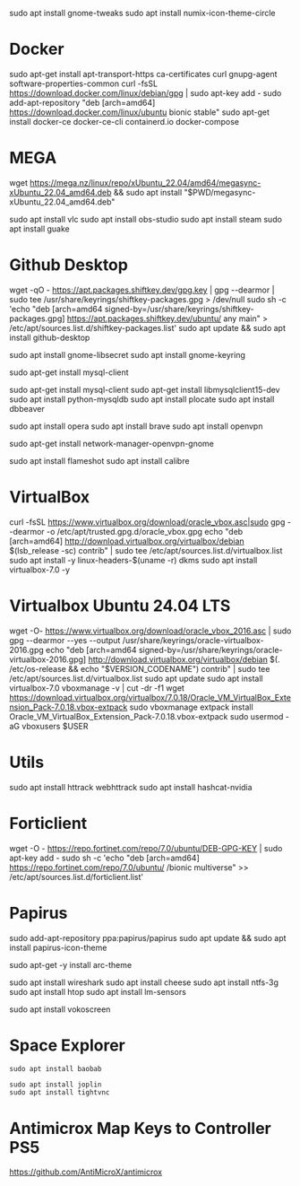 sudo apt install gnome-tweaks
sudo apt install numix-icon-theme-circle

# Docker
sudo apt-get install apt-transport-https ca-certificates curl gnupg-agent software-properties-common
curl -fsSL https://download.docker.com/linux/debian/gpg | sudo apt-key add -
sudo add-apt-repository "deb [arch=amd64] https://download.docker.com/linux/ubuntu bionic stable"
sudo apt-get install docker-ce docker-ce-cli containerd.io docker-compose

# MEGA
wget https://mega.nz/linux/repo/xUbuntu_22.04/amd64/megasync-xUbuntu_22.04_amd64.deb && sudo apt install "$PWD/megasync-xUbuntu_22.04_amd64.deb"

sudo apt install vlc
sudo apt install obs-studio 
sudo apt install steam
sudo apt install guake

# Github Desktop
wget -qO - https://apt.packages.shiftkey.dev/gpg.key | gpg --dearmor | sudo tee /usr/share/keyrings/shiftkey-packages.gpg > /dev/null
sudo sh -c 'echo "deb [arch=amd64 signed-by=/usr/share/keyrings/shiftkey-packages.gpg] https://apt.packages.shiftkey.dev/ubuntu/ any main" > /etc/apt/sources.list.d/shiftkey-packages.list'
sudo apt update && sudo apt install github-desktop

sudo apt install gnome-libsecret
sudo apt install gnome-keyring

sudo apt-get install mysql-client

sudo apt-get install mysql-client
sudo apt-get install libmysqlclient15-dev
sudo apt install python-mysqldb
sudo apt install plocate
sudo apt install dbbeaver

sudo apt install opera
sudo apt install brave
sudo apt install openvpn

sudo apt-get install network-manager-openvpn-gnome

sudo apt install flameshot
sudo apt install calibre

# VirtualBox
curl -fsSL https://www.virtualbox.org/download/oracle_vbox.asc|sudo gpg --dearmor -o /etc/apt/trusted.gpg.d/oracle_vbox.gpg
echo "deb [arch=amd64] http://download.virtualbox.org/virtualbox/debian $(lsb_release -sc) contrib" | sudo tee /etc/apt/sources.list.d/virtualbox.list
sudo apt install -y linux-headers-$(uname -r) dkms
sudo apt install virtualbox-7.0 -y

# Virtualbox Ubuntu 24.04 LTS
wget -O- https://www.virtualbox.org/download/oracle_vbox_2016.asc | sudo gpg --dearmor --yes --output /usr/share/keyrings/oracle-virtualbox-2016.gpg
echo "deb [arch=amd64 signed-by=/usr/share/keyrings/oracle-virtualbox-2016.gpg] http://download.virtualbox.org/virtualbox/debian $(. /etc/os-release && echo "$VERSION_CODENAME") contrib" | sudo tee /etc/apt/sources.list.d/virtualbox.list
sudo apt update
sudo apt install virtualbox-7.0
vboxmanage -v | cut -dr -f1
wget https://download.virtualbox.org/virtualbox/7.0.18/Oracle_VM_VirtualBox_Extension_Pack-7.0.18.vbox-extpack
sudo vboxmanage extpack install Oracle_VM_VirtualBox_Extension_Pack-7.0.18.vbox-extpack
sudo usermod -aG vboxusers $USER


# Utils

sudo apt install httrack webhttrack
sudo apt install hashcat-nvidia


# Forticlient
wget -O - https://repo.fortinet.com/repo/7.0/ubuntu/DEB-GPG-KEY | sudo apt-key add -
sudo sh -c 'echo "deb [arch=amd64] https://repo.fortinet.com/repo/7.0/ubuntu/ /bionic multiverse" >> /etc/apt/sources.list.d/forticlient.list'

# Papirus
sudo add-apt-repository ppa:papirus/papirus
sudo apt update && sudo apt install papirus-icon-theme

sudo apt-get -y install arc-theme

sudo apt install wireshark
sudo apt install cheese
sudo apt install ntfs-3g
sudo apt install htop
sudo apt install lm-sensors 


sudo apt install vokoscreen

# Space Explorer
```
sudo apt install baobab 
```
```
sudo apt install joplin
sudo apt install tightvnc
```
# Antimicrox Map Keys to Controller PS5
https://github.com/AntiMicroX/antimicrox


